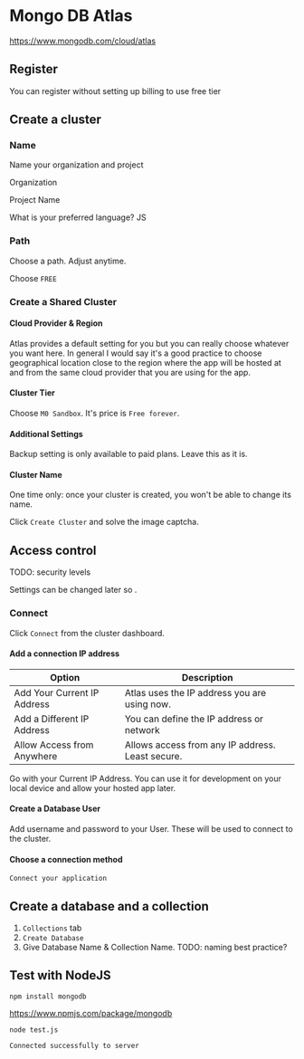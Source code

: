 # Mongo DB Atlas

https://www.mongodb.com/cloud/atlas

## Register

You can register without setting up billing to use free tier 

## Create a cluster

### Name
Name your organization and project

Organization

Project Name

What is your preferred language?
JS

### Path
Choose a path. Adjust anytime.

Choose `FREE`

### Create a Shared Cluster

#### Cloud Provider & Region
Atlas provides a default setting for you but you can really choose whatever you want here. In general I would say it's a good practice to choose geographical location close to the region where the app will be hosted at and from the same cloud provider that you are using for the app.

#### Cluster Tier
Choose `M0 Sandbox`. It's price is `Free forever`.

#### Additional Settings
Backup setting is only available to paid plans. Leave this as it is.

#### Cluster Name
One time only: once your cluster is created, you won't be able to change its name.

Click `Create Cluster` and solve the image captcha.

## Access control

TODO: security levels

Settings can be changed later so .

### Connect

Click `Connect` from the cluster dashboard.

#### Add a connection IP address

|Option|Description|
|-|-|
|Add Your Current IP Address|Atlas uses the IP address you are using now.|
|Add a Different IP Address|You can define the IP address or network|
|Allow Access from Anywhere|Allows access from any IP address. Least secure.|

Go with your Current IP Address. You can use it for development on your local device and allow your hosted app later.

#### Create a Database User

Add username and password to your User. These will be used to connect to the cluster.

#### Choose a connection method

`Connect your application`

## Create a database and a collection

1. `Collections` tab
2. `Create Database` 
3. Give Database Name & Collection Name. TODO: naming best practice?

## Test with NodeJS

`npm install mongodb`

https://www.npmjs.com/package/mongodb

`node test.js`

`Connected successfully to server`
